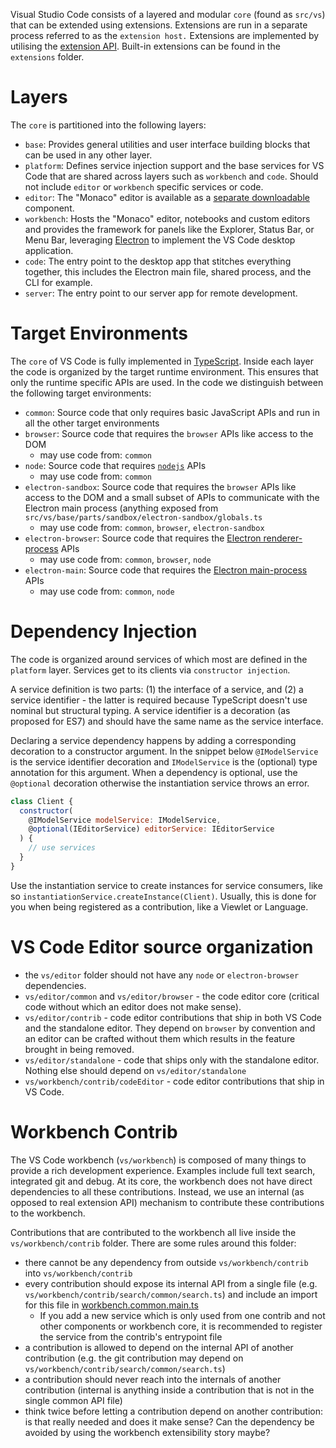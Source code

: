 Visual Studio Code consists of a layered and modular `core` (found as `src/vs`) that can be extended using extensions. Extensions are run in a separate process referred to as the
`extension host.` Extensions are implemented by utilising the [extension API](https://code.visualstudio.com/docs/extensions/overview). Built-in extensions can be found in the `extensions` folder.

# Layers

The `core` is partitioned into the following layers:
- `base`: Provides general utilities and user interface building blocks that can be used in any other layer.
- `platform`: Defines service injection support and the base services for VS Code that are shared across layers such as `workbench` and `code`. Should not include `editor` or `workbench` specific services or code.
- `editor`: The "Monaco" editor is available as a [separate downloadable](https://microsoft.github.io/monaco-editor/) component.
- `workbench`: Hosts the "Monaco" editor, notebooks and custom editors and provides the framework for panels like the Explorer, Status Bar, or Menu Bar, leveraging [Electron](https://www.electronjs.org/) to implement the VS Code desktop application.
- `code`: The entry point to the desktop app that stitches everything together, this includes the Electron main file, shared process, and the CLI for example.
- `server`: The entry point to our server app for remote development.

# Target Environments
The `core` of VS Code is fully implemented in [TypeScript](https://github.com/microsoft/typescript). Inside each layer the code is organized by the target runtime environment. This ensures that only the runtime specific APIs are used. In the code we distinguish between the following target environments:
- `common`: Source code that only requires basic JavaScript APIs and run in all the other target environments
- `browser`: Source code that requires the `browser` APIs like access to the DOM
  - may use code from: `common`
- `node`: Source code that requires [`nodejs`](https://nodejs.org) APIs
  - may use code from: `common`
- `electron-sandbox`: Source code that requires the `browser` APIs like access to the DOM and a small subset of APIs to communicate with the Electron main process (anything exposed from `src/vs/base/parts/sandbox/electron-sandbox/globals.ts`
  - may use code from: `common`, `browser`, `electron-sandbox`
- `electron-browser`: Source code that requires the [Electron renderer-process](https://github.com/atom/electron/tree/master/docs#modules-for-the-renderer-process-web-page) APIs
  - may use code from: `common`, `browser`, `node`
- `electron-main`: Source code that requires the [Electron main-process](https://github.com/atom/electron/tree/master/docs#modules-for-the-main-process) APIs
  - may use code from: `common`, `node`

# Dependency Injection

The code is organized around services of which most are defined in the `platform` layer. Services get to its clients via `constructor injection`. 

A service definition is two parts: (1) the interface of a service, and (2) a service identifier - the latter is required because TypeScript doesn't use nominal but structural typing. A service identifier is a decoration (as proposed for ES7) and should have the same name as the service interface. 

Declaring a service dependency happens by adding a corresponding decoration to a constructor argument. In the snippet below `@IModelService` is the service identifier decoration and `IModelService` is the (optional) type annotation for this argument. When a dependency is optional, use the `@optional` decoration otherwise the instantiation service throws an error.

```javascript
class Client {
  constructor(
    @IModelService modelService: IModelService, 
    @optional(IEditorService) editorService: IEditorService
  ) {
    // use services
  }
}
```

Use the instantiation service to create instances for service consumers, like so `instantiationService.createInstance(Client)`. Usually, this is done for you when being registered as a contribution, like a Viewlet or Language.

# VS Code Editor source organization

* the `vs/editor` folder should not have any `node` or `electron-browser` dependencies.
* `vs/editor/common` and `vs/editor/browser` - the code editor core (critical code without which an editor does not make sense).
* `vs/editor/contrib` - code editor contributions that ship in both VS Code and the standalone editor. They depend on `browser` by convention and an editor can be crafted without them which results in the feature brought in being removed.
* `vs/editor/standalone` - code that ships only with the standalone editor. Nothing else should depend on `vs/editor/standalone`
* `vs/workbench/contrib/codeEditor` - code editor contributions that ship in VS Code.

# Workbench Contrib

The VS Code workbench (`vs/workbench`) is composed of many things to provide a rich development experience. Examples include full text search, integrated git and debug. At its core, the workbench does not have direct dependencies to all these contributions. Instead, we use an internal (as opposed to real extension API) mechanism to contribute these contributions to the workbench. 

Contributions that are contributed to the workbench all live inside the `vs/workbench/contrib` folder. There are some rules around this folder:
- there cannot be any dependency from outside `vs/workbench/contrib` into `vs/workbench/contrib`
- every contribution should expose its internal API from a single file (e.g. `vs/workbench/contrib/search/common/search.ts`) and include an import for this file in [workbench.common.main.ts](https://github.com/microsoft/vscode/blob/d080b3aad70b16b26f76ff07b3e95ce18539f336/src/vs/workbench/workbench.common.main.ts)
  - If you add a new service which is only used from one contrib and not other components or workbench core, it is recommended to register the service from the contrib's entrypoint file
- a contribution is allowed to depend on the internal API of another contribution (e.g. the git contribution may depend on  `vs/workbench/contrib/search/common/search.ts`)
- a contribution should never reach into the internals of another contribution (internal is anything inside a contribution that is not in the single common API file)
- think twice before letting a contribution depend on another contribution: is that really needed and does it make sense? Can the dependency be avoided by using the workbench extensibility story maybe?
